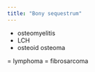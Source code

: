 ```yaml
---
title: "Bony sequestrum"
---
```

- osteomyelitis
- LCH
- osteoid osteoma 

= lymphoma
= fibrosarcoma

